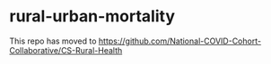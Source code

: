 # rural-urban-mortality

This repo has moved to https://github.com/National-COVID-Cohort-Collaborative/CS-Rural-Health
